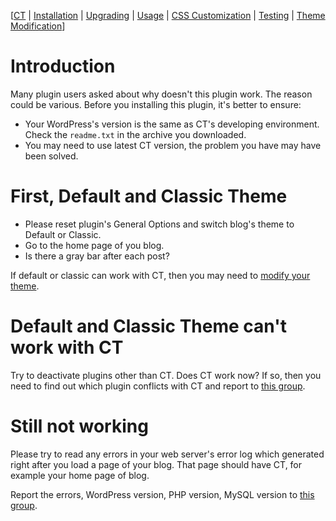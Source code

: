 [[CT](http://code.google.com/p/llbbsc/wiki/CT) | [Installation](http://code.google.com/p/llbbsc/wiki/CTInstall) |
[Upgrading](http://code.google.com/p/llbbsc/wiki/CTUpgrade) |
[Usage](http://code.google.com/p/llbbsc/wiki/CTUsage) | [CSS Customization](http://code.google.com/p/llbbsc/wiki/CTCSSCustomization) | [Testing](http://code.google.com/p/llbbsc/wiki/CTTest) | [Theme Modification](http://code.google.com/p/llbbsc/wiki/CTThemeModification)]

# Introduction #

Many plugin users asked about why doesn't this plugin work. The reason could be various. Before you installing this plugin, it's better to ensure:
  * Your WordPress's version is the same as CT's developing environment. Check the `readme.txt` in the archive you downloaded.
  * You may need to use latest CT version, the problem you have may have been solved.

# First, Default and Classic Theme #

  * Please reset plugin's General Options and switch blog's theme to Default or Classic.
  * Go to the home page of you blog.
  * Is there a gray bar after each post?

If default or classic can work with CT, then you may need to [modify your theme](http://code.google.com/p/llbbsc/wiki/CTThemeModification).

# Default and Classic Theme can't work with CT #

Try to deactivate plugins other than CT. Does CT work now? If so, then you need to find out which plugin conflicts with CT and report to [this group](http://groups.google.com/group/llbbsc).

# Still not working #

Please try to read any errors in your web server's error log which generated right after you load a page of your blog. That page should have CT, for example your home page of blog.

Report the errors, WordPress version, PHP version, MySQL version to [this group](http://groups.google.com/group/llbbsc).